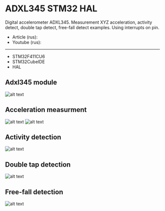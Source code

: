 # ADXL345 STM32 HAL
Digital accelerometer ADXL345. Measurement XYZ acceleration, activity detect, double tap detect, free-fall detect examples. Using interrupts on pin.

* Article (rus): 
* Youtube (rus): 
___
* STM32F411CU6
* STM32CubeIDE
* HAL

 ## Adxl345 module
   ![alt text](https://cxemka.com/upload/art/adxl345/acceleration_adxl345_module_tb.jpg)

 ## Acceleration measurment
  ![alt text](https://cxemka.com/upload/art/adxl345/xyz_aqua_monitor.png)
  ![alt text](https://cxemka.com/upload/art/adxl345/xgygzg.png)


 ## Activity detection
  ![alt text](https://cxemka.com/upload/art/adxl345/act_int_led.gif)
  
   ## Double tap detection
  ![alt text](https://cxemka.com/upload/art/adxl345/double_tap_int_exmp.gif)
  
   ## Free-fall detection
  ![alt text](https://cxemka.com/upload/art/adxl345/free_fall_test_daxl.gif)
